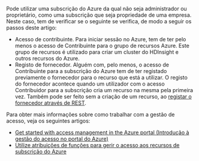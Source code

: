 Pode utilizar uma subscrição do Azure da qual não seja administrador ou proprietário, como uma subscrição que seja propriedade de uma empresa. Neste caso, tem de verificar se o seguinte se verifica, de modo a seguir os passos deste artigo:

* Acesso de contribuinte. Para iniciar sessão no Azure, tem de ter pelo menos o acesso de Contribuinte para o grupo de recursos Azure. Este grupo de recursos é utilizado para criar um cluster do HDInsight e outros recursos do Azure.
* Registo de fornecedor. Alguém com, pelo menos, o acesso de Contribuinte para a subscrição do Azure tem de ter registado previamente o fornecedor para o recurso que está a utilizar. O registo do fornecedor acontece quando um utilizador com o acesso Contribuidor para a subscrição cria um recurso na mesma pela primeira vez. Também pode ser feito sem a criação de um recurso, ao [registar o fornecedor através de REST](https://msdn.microsoft.com/library/azure/dn790548.aspx).

Para obter mais informações sobre como trabalhar com a gestão de acesso, veja os seguintes artigos:

* [Get started with access management in the Azure portal (Introdução à gestão do acesso no portal do Azure)](../articles/active-directory/role-based-access-control-what-is.md)
* [Utilize atribuições de funções para gerir o acesso aos recursos de subscrição do Azure](../articles/active-directory/role-based-access-control-configure.md)

